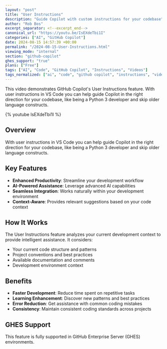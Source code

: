 ```yaml
---
layout: "post"
title: "User Instructions"
description: "Guide Copilot with custom instructions for your codebase"
author: "Rob Bos"
excerpt_separator: <!--excerpt_end-->
canonical_url: "https://youtu.be/IsEXdeTbi1I"
categories: ["AI", "GitHub Copilot"]
date: 2024-08-15 14:57:39 +00:00
permalink: "/2024-08-15-User-Instructions.html"
viewing_mode: "internal"
section: "github-copilot"
ghes_support: "true"
plans: ["Free"]
tags: ["AI", "Code", "GitHub Copilot", "Instructions", "Videos"]
tags_normalized: ["ai", "code", "github copilot", "instructions", "videos"]
---
```


This video demonstrates GitHub Copilot's User Instructions feature. With user instructions in VS Code you can help guide Copilot in the right direction for your codebase, like being a Python 3 developer and skip older language constructs.<!--excerpt_end-->

{% youtube IsEXdeTbi1I %}

## Overview

With user instructions in VS Code you can help guide Copilot in the right direction for your codebase, like being a Python 3 developer and skip older language constructs.

## Key Features

- **Enhanced Productivity**: Streamline your development workflow
- **AI-Powered Assistance**: Leverage advanced AI capabilities
- **Seamless Integration**: Works naturally within your development environment
- **Context-Aware**: Provides relevant suggestions based on your code context

## How It Works

The User Instructions feature analyzes your current development context to provide intelligent assistance. It considers:

- Your current code structure and patterns
- Project conventions and best practices
- Available documentation and comments
- Development environment context

## Benefits

- **Faster Development**: Reduce time spent on repetitive tasks
- **Learning Enhancement**: Discover new patterns and best practices
- **Error Reduction**: Get assistance with common coding mistakes
- **Consistency**: Maintain consistent coding standards across projects

## GHES Support

This feature is fully supported in GitHub Enterprise Server (GHES) environments.
